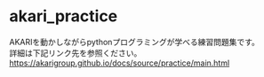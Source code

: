 # akari_practice
AKARIを動かしながらpythonプログラミングが学べる練習問題集です。  
詳細は下記リンク先を参照ください。  
https://akarigroup.github.io/docs/source/practice/main.html  

